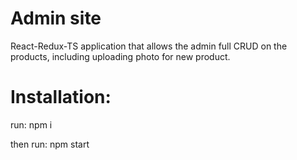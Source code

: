# Admin site

React-Redux-TS application that allows the admin full CRUD on the products, including uploading photo for new product.

# Installation:
run: npm i

then run: npm start